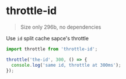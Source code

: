 # throttle-id

> Size only 296b, no dependencies

Use `id` split cache sapce's throttle

```ts
import throttle from 'throttle-id';

throttle('the-id', 300, () => {
  console.log('same id, throttle at 300ms');
});
```
